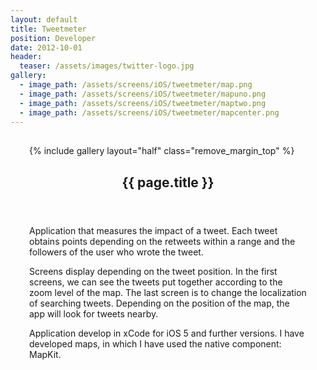 ```yaml
---
layout: default
title: Tweetmeter
position: Developer
date: 2012-10-01
header:
  teaser: /assets/images/twitter-logo.jpg
gallery:
  - image_path: /assets/screens/iOS/tweetmeter/map.png
  - image_path: /assets/screens/iOS/tweetmeter/mapuno.png
  - image_path: /assets/screens/iOS/tweetmeter/maptwo.png
  - image_path: /assets/screens/iOS/tweetmeter/mapcenter.png
---
```


<div id="main" role="main">    
      <meta itemprop="headline" content="{{ page.title }}"/>
      <meta itemprop="description" content="{{ page.header.description }}"/>
      <div class="page__inner-wrap" style="margin: 30px;">
      <div class="project-container left">
        <section class="page__content" itemprop="text">
             {% include gallery layout="half" class="remove_margin_top" %}
         </section>
      </div>
      <div class="project-container right">        
        <section class="page__content" itemprop="text">
        <header>
          <h1 id="page-title" class="page__title" itemprop="headline">{{ page.title }}</h1>
        </header>
            <p>Application that measures the impact of a tweet. Each tweet obtains points depending on the retweets within a range and the followers of the user who wrote the tweet.</p>
            <p>Screens display depending on the tweet position. In the first screens, we can see the tweets put together according to the zoom level of the map. The last screen is to change the localization of searching tweets. Depending on the position of the map, the app will look for tweets nearby.</p>
	          <p>Application develop in xCode for iOS 5 and further versions. I have developed maps, in which I have used the native component: MapKit.</p>
        </section>         
         </div>
       </div>       
</div>